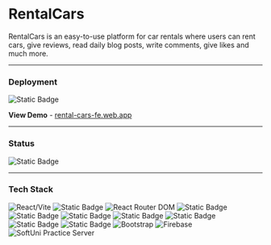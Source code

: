 # RentalCars
RentalCars is an easy-to-use platform for car rentals where users can rent cars, give reviews, read daily blog posts, write comments, give likes and much more.

<hr />

### Deployment
<img alt="Static Badge" src="https://img.shields.io/badge/Status-Deployed-4AC41C">

<strong>View Demo</strong> - <a href="https://rental-cars-fe.web.app">rental-cars-fe.web.app</a>
<hr />

### Status
<img alt="Static Badge" src="https://img.shields.io/badge/Status-In_Progess-%234AC41C">

<hr />

### Tech Stack

<p>
  <img src="https://camo.githubusercontent.com/3a332e48e0f8a167dfef0c7fc9b1061e39d7477d036f29da35908fd4948d499e/68747470733a2f2f696d672e736869656c64732e696f2f62616467652f52656163742f566974652d2545322539432539332d626c7565" alt="React/Vite" data-canonical-src="https://img.shields.io/badge/React/Vite-%E2%9C%93-blue" style="max-width: 100%;">
  <img alt="Static Badge" src="https://img.shields.io/badge/Jest-%E2%9C%93-%23C21325">
  <img src="https://camo.githubusercontent.com/060b933b2cad8b2c927290fc1606777fd3009e5ca67ba8b75c0cc8023d3e628c/68747470733a2f2f696d672e736869656c64732e696f2f62616467652f52656163745f526f757465725f444f4d2d2545322539432539332d627269676874677265656e" alt="React Router DOM" data-canonical-src="https://img.shields.io/badge/React_Router_DOM-%E2%9C%93-brightgreen" style="max-width: 100%;">
  <img alt="Static Badge" src="https://img.shields.io/badge/React_Hook_Form-%E2%9C%93-%23F6546A">
  <img alt="Static Badge" src="https://img.shields.io/badge/React_Error_Boundary-%E2%9C%93-%23764ABC">
  <img alt="Static Badge" src="https://img.shields.io/badge/EmailJS-%E2%9C%93-%23FFC0CB">
  <img alt="Static Badge" src="https://img.shields.io/badge/Cloudinary-%E2%9C%93-%233442CD">
  <img alt="Static Badge" src="https://img.shields.io/badge/Swiper-%E2%9C%93-%2300CED1">
  <img alt="Static Badge" src="https://img.shields.io/badge/HTML5-%E2%9C%93-%23800080">
  <img alt="Static Badge" src="https://img.shields.io/badge/CSS3-%E2%9C%93-%23008080">
  <img src="https://camo.githubusercontent.com/06fba217d6d0de639733fd9d8174fcec8c31f38c110c9a096ea2f333e3a05028/68747470733a2f2f696d672e736869656c64732e696f2f62616467652f426f6f7473747261702d2545322539432539332d726564" alt="Bootstrap" data-canonical-src="https://img.shields.io/badge/Bootstrap-%E2%9C%93-red" style="max-width: 100%;">
  <img src="https://camo.githubusercontent.com/f9a415f36184623f3d449f3f629242aee4d606c0eaab412c83afde32867fd539/68747470733a2f2f696d672e736869656c64732e696f2f62616467652f46697265626173652d2545322539432539332d79656c6c6f77677265656e" alt="Firebase" data-canonical-src="https://img.shields.io/badge/Firebase-%E2%9C%93-yellowgreen" style="max-width: 100%;">
  <img src="https://camo.githubusercontent.com/02a9877d95a4f42ecd6090d47f9554144fb96b0eb4a11f12737843ed0f00e742/68747470733a2f2f696d672e736869656c64732e696f2f62616467652f536f6674556e695f50726163746963655f5365727665722d2545322539432539332d6f72616e6765" alt="SoftUni Practice Server" data-canonical-src="https://img.shields.io/badge/SoftUni_Practice_Server-%E2%9C%93-orange" style="max-width: 100%;">
</p>
